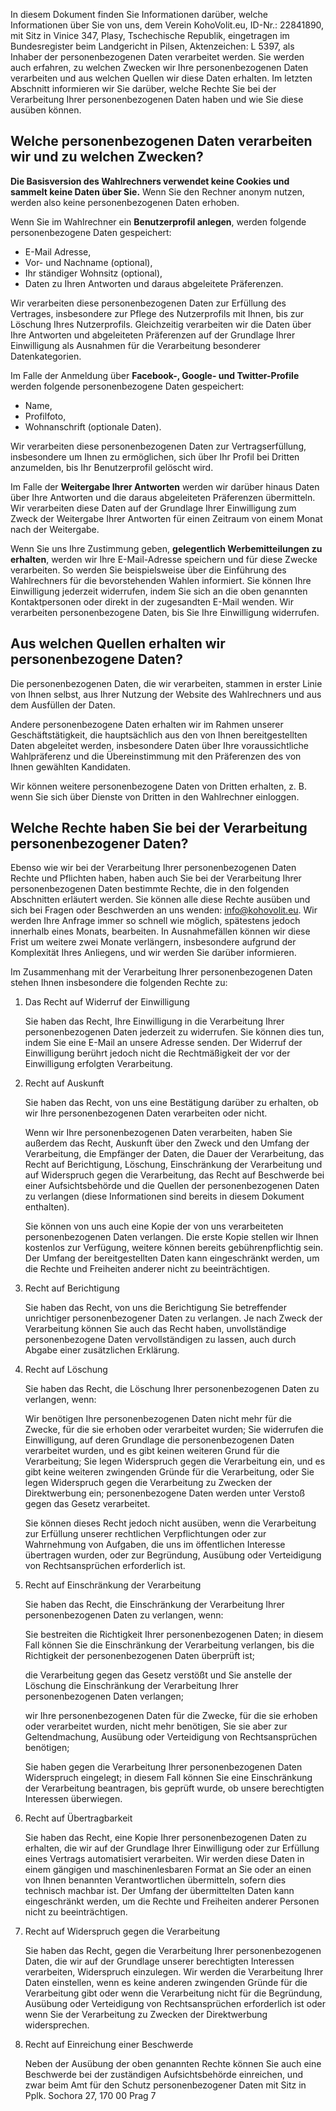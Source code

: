 In diesem Dokument finden Sie Informationen darüber, welche Informationen über Sie von uns, dem Verein KohoVolit.eu, ID-Nr.: 22841890, mit Sitz in Vinice 347, Plasy, Tschechische Republik, eingetragen im Bundesregister beim Landgericht in Pilsen, Aktenzeichen: L 5397, als Inhaber der personenbezogenen Daten verarbeitet werden. Sie werden auch erfahren, zu welchen Zwecken wir Ihre personenbezogenen Daten verarbeiten und aus welchen Quellen wir diese Daten erhalten. Im letzten Abschnitt informieren wir Sie darüber, welche Rechte Sie bei der Verarbeitung Ihrer personenbezogenen Daten haben und wie Sie diese ausüben können.

## Welche personenbezogenen Daten verarbeiten wir und zu welchen Zwecken?

**Die Basisversion des Wahlrechners verwendet keine Cookies und sammelt keine Daten über Sie.** Wenn Sie den Rechner anonym nutzen, werden also keine personenbezogenen Daten erhoben.

Wenn Sie im Wahlrechner ein **Benutzerprofil anlegen**, werden folgende personenbezogene Daten gespeichert:

- E-Mail Adresse,
- Vor- und Nachname (optional),
- Ihr ständiger Wohnsitz (optional),
- Daten zu Ihren Antworten und daraus abgeleitete Präferenzen.

Wir verarbeiten diese personenbezogenen Daten zur Erfüllung des Vertrages, insbesondere zur Pflege des Nutzerprofils mit Ihnen, bis zur Löschung Ihres Nutzerprofils. Gleichzeitig verarbeiten wir die Daten über Ihre Antworten und abgeleiteten Präferenzen auf der Grundlage Ihrer Einwilligung als Ausnahmen für die Verarbeitung besonderer Datenkategorien.

Im Falle der Anmeldung über **Facebook-, Google- und Twitter-Profile** werden folgende personenbezogene Daten gespeichert:

- Name,
- Profilfoto,
- Wohnanschrift (optionale Daten).

Wir verarbeiten diese personenbezogenen Daten zur Vertragserfüllung, insbesondere um Ihnen zu ermöglichen, sich über Ihr Profil bei Dritten anzumelden, bis Ihr Benutzerprofil gelöscht wird.

Im Falle der **Weitergabe Ihrer Antworten** werden wir darüber hinaus Daten über Ihre Antworten und die daraus abgeleiteten Präferenzen übermitteln. Wir verarbeiten diese Daten auf der Grundlage Ihrer Einwilligung zum Zweck der Weitergabe Ihrer Antworten für einen Zeitraum von einem Monat nach der Weitergabe.

Wenn Sie uns Ihre Zustimmung geben, **gelegentlich Werbemitteilungen zu erhalten**, werden wir Ihre E-Mail-Adresse speichern und für diese Zwecke verarbeiten. So werden Sie beispielsweise über die Einführung des Wahlrechners für die bevorstehenden Wahlen informiert. Sie können Ihre Einwilligung jederzeit widerrufen, indem Sie sich an die oben genannten Kontaktpersonen oder direkt in der zugesandten E-Mail wenden. Wir verarbeiten personenbezogene Daten, bis Sie Ihre Einwilligung widerrufen.

## Aus welchen Quellen erhalten wir personenbezogene Daten?

Die personenbezogenen Daten, die wir verarbeiten, stammen in erster Linie von Ihnen selbst, aus Ihrer Nutzung der Website des Wahlrechners und aus dem Ausfüllen der Daten.

Andere personenbezogene Daten erhalten wir im Rahmen unserer Geschäftstätigkeit, die hauptsächlich aus den von Ihnen bereitgestellten Daten abgeleitet werden, insbesondere Daten über Ihre voraussichtliche Wahlpräferenz und die Übereinstimmung mit den Präferenzen des von Ihnen gewählten Kandidaten.

Wir können weitere personenbezogene Daten von Dritten erhalten, z. B. wenn Sie sich über Dienste von Dritten in den Wahlrechner einloggen.

## Welche Rechte haben Sie bei der Verarbeitung personenbezogener Daten?

Ebenso wie wir bei der Verarbeitung Ihrer personenbezogenen Daten Rechte und Pflichten haben, haben auch Sie bei der Verarbeitung Ihrer personenbezogenen Daten bestimmte Rechte, die in den folgenden Abschnitten erläutert werden. Sie können alle diese Rechte ausüben und sich bei Fragen oder Beschwerden an uns wenden: info@kohovolit.eu. Wir werden Ihre Anfrage immer so schnell wie möglich, spätestens jedoch innerhalb eines Monats, bearbeiten. In Ausnahmefällen können wir diese Frist um weitere zwei Monate verlängern, insbesondere aufgrund der Komplexität Ihres Anliegens, und wir werden Sie darüber informieren.

Im Zusammenhang mit der Verarbeitung Ihrer personenbezogenen Daten stehen Ihnen insbesondere die folgenden Rechte zu:

1. Das Recht auf Widerruf der Einwilligung

   Sie haben das Recht, Ihre Einwilligung in die Verarbeitung Ihrer personenbezogenen Daten jederzeit zu widerrufen. Sie können dies tun, indem Sie eine E-Mail an unsere Adresse senden. Der Widerruf der Einwilligung berührt jedoch nicht die Rechtmäßigkeit der vor der Einwilligung erfolgten Verarbeitung.

2. Recht auf Auskunft

   Sie haben das Recht, von uns eine Bestätigung darüber zu erhalten, ob wir Ihre personenbezogenen Daten verarbeiten oder nicht.

   Wenn wir Ihre personenbezogenen Daten verarbeiten, haben Sie außerdem das Recht, Auskunft über den Zweck und den Umfang der Verarbeitung, die Empfänger der Daten, die Dauer der Verarbeitung, das Recht auf Berichtigung, Löschung, Einschränkung der Verarbeitung und auf Widerspruch gegen die Verarbeitung, das Recht auf Beschwerde bei einer Aufsichtsbehörde und die Quellen der personenbezogenen Daten zu verlangen (diese Informationen sind bereits in diesem Dokument enthalten).

   Sie können von uns auch eine Kopie der von uns verarbeiteten personenbezogenen Daten verlangen. Die erste Kopie stellen wir Ihnen kostenlos zur Verfügung, weitere können bereits gebührenpflichtig sein. Der Umfang der bereitgestellten Daten kann eingeschränkt werden, um die Rechte und Freiheiten anderer nicht zu beeinträchtigen.

3. Recht auf Berichtigung

   Sie haben das Recht, von uns die Berichtigung Sie betreffender unrichtiger personenbezogener Daten zu verlangen. Je nach Zweck der Verarbeitung können Sie auch das Recht haben, unvollständige personenbezogene Daten vervollständigen zu lassen, auch durch Abgabe einer zusätzlichen Erklärung.

4. Recht auf Löschung

   Sie haben das Recht, die Löschung Ihrer personenbezogenen Daten zu verlangen, wenn:

   Wir benötigen Ihre personenbezogenen Daten nicht mehr für die Zwecke, für die sie erhoben oder verarbeitet wurden;
   Sie widerrufen die Einwilligung, auf deren Grundlage die personenbezogenen Daten verarbeitet wurden, und es gibt keinen weiteren Grund für die Verarbeitung; Sie legen Widerspruch gegen die Verarbeitung ein, und es gibt keine weiteren zwingenden Gründe für die Verarbeitung, oder Sie legen Widerspruch gegen die Verarbeitung zu Zwecken der Direktwerbung ein; personenbezogene Daten werden unter Verstoß gegen das Gesetz verarbeitet.

   Sie können dieses Recht jedoch nicht ausüben, wenn die Verarbeitung zur Erfüllung unserer rechtlichen Verpflichtungen oder zur Wahrnehmung von Aufgaben, die uns im öffentlichen Interesse übertragen wurden, oder zur Begründung, Ausübung oder Verteidigung von Rechtsansprüchen erforderlich ist.

5. Recht auf Einschränkung der Verarbeitung

   Sie haben das Recht, die Einschränkung der Verarbeitung Ihrer personenbezogenen Daten zu verlangen, wenn:

   Sie bestreiten die Richtigkeit Ihrer personenbezogenen Daten; in diesem Fall können Sie die Einschränkung der Verarbeitung verlangen, bis die Richtigkeit der personenbezogenen Daten überprüft ist;

   die Verarbeitung gegen das Gesetz verstößt und Sie anstelle der Löschung die Einschränkung der Verarbeitung Ihrer personenbezogenen Daten verlangen;

   wir Ihre personenbezogenen Daten für die Zwecke, für die sie erhoben oder verarbeitet wurden, nicht mehr benötigen, Sie sie aber zur Geltendmachung, Ausübung oder Verteidigung von Rechtsansprüchen benötigen;

   Sie haben gegen die Verarbeitung Ihrer personenbezogenen Daten Widerspruch eingelegt; in diesem Fall können Sie eine Einschränkung der Verarbeitung beantragen, bis geprüft wurde, ob unsere berechtigten Interessen überwiegen.

6. Recht auf Übertragbarkeit

   Sie haben das Recht, eine Kopie Ihrer personenbezogenen Daten zu erhalten, die wir auf der Grundlage Ihrer Einwilligung oder zur Erfüllung eines Vertrags automatisiert verarbeiten. Wir werden diese Daten in einem gängigen und maschinenlesbaren Format an Sie oder an einen von Ihnen benannten Verantwortlichen übermitteln, sofern dies technisch machbar ist. Der Umfang der übermittelten Daten kann eingeschränkt werden, um die Rechte und Freiheiten anderer Personen nicht zu beeinträchtigen.

7. Recht auf Widerspruch gegen die Verarbeitung

   Sie haben das Recht, gegen die Verarbeitung Ihrer personenbezogenen Daten, die wir auf der Grundlage unserer berechtigten Interessen verarbeiten, Widerspruch einzulegen. Wir werden die Verarbeitung Ihrer Daten einstellen, wenn es keine anderen zwingenden Gründe für die Verarbeitung gibt oder wenn die Verarbeitung nicht für die Begründung, Ausübung oder Verteidigung von Rechtsansprüchen erforderlich ist oder wenn Sie der Verarbeitung zu Zwecken der Direktwerbung widersprechen.

8. Recht auf Einreichung einer Beschwerde

   Neben der Ausübung der oben genannten Rechte können Sie auch eine Beschwerde bei der zuständigen Aufsichtsbehörde einreichen, und zwar beim Amt für den Schutz personenbezogener Daten mit Sitz in Pplk. Sochora 27, 170 00 Prag 7

